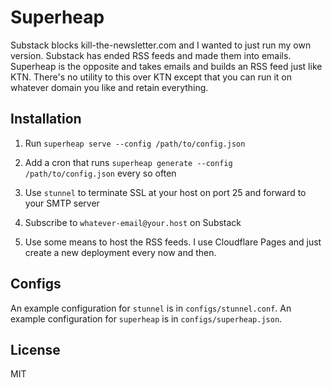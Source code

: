 # Superheap

Substack blocks kill-the-newsletter.com and I wanted to just run my own version.
Substack has ended RSS feeds and made them into emails.
Superheap is the opposite and takes emails and builds an RSS feed just like KTN.
There's no utility to this over KTN except that you can run it on whatever domain you like and retain everything.

## Installation

1. Run `superheap serve --config /path/to/config.json`

1. Add a cron that runs `superheap generate --config /path/to/config.json` every so often

1. Use `stunnel` to terminate SSL at your host on port 25 and forward to your SMTP server

1. Subscribe to `whatever-email@your.host` on Substack

1. Use some means to host the RSS feeds. I use Cloudflare Pages and just create a new deployment every now and then.

## Configs

An example configuration for `stunnel` is in `configs/stunnel.conf`.
An example configuration for `superheap` is in `configs/superheap.json`.

## License

MIT
